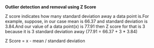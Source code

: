 **Outlier detection and removal using Z Score**


Z score indicates how many standard deviation away a data point is.For example, suppose, in our case mean is 66.37 and standard deviation is 3.84.And our value of a data point(x) is 77.91 then Z score for that is 3 because it is 3 standard deviation away (77.91 = 66.37 + 3 * 3.84)

Z Score = x - mean / standard deviation
